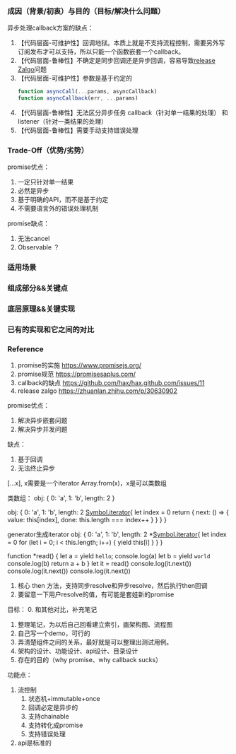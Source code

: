 <!--
 * @description: 
 * @author: xiangrong.liu
 * @Date: 2020-10-29 09:45:23
 * @LastEditors: xiangrong.liu
 * @LastEditTime: 2020-11-09 15:30:27
-->



### 成因（背景/初衷）与目的（目标/解决什么问题）

异步处理callback方案的缺点：
1. 【代码层面-可维护性】回调地狱。本质上就是不支持流程控制，需要另外写订阅发布才可以支持，所以只能一个函数嵌套一个callback。
2. 【代码层面-鲁棒性】不确定是同步回调还是异步回调，容易导致[release Zalgo](https://zhuanlan.zhihu.com/p/30630902)问题
3. 【代码层面-可维护性】参数是基于约定的
    ```javascript
    function asyncCall(...params, asyncCallback)
    function asyncCallback(err, ...params)
    ```
4. 【代码层面-鲁棒性】无法区分异步任务 callback（针对单一结果的处理） 和 listener（针对一类结果的处理） <!-- TODO: 不是很明白 -->
5. 【代码层面-鲁棒性】需要手动支持错误处理

### Trade-Off（优势/劣势）

promise优点：
1. 一定只针对单一结果
2. 必然是异步
3. 基于明确的API，而不是基于约定
4. 不需要语言外的错误处理机制

promise缺点：
1. 无法cancel
2. Observable ？

### 适用场景

### 组成部分&&关键点

### 底层原理&&关键实现

### 已有的实现和它之间的对比

### Reference
1. promise的实施 https://www.promisejs.org/
2. promise规范 https://promisesaplus.com/
3. callback的缺点 https://github.com/hax/hax.github.com/issues/11
4. release zalgo https://zhuanlan.zhihu.com/p/30630902 

promise优点：
1. 解决异步嵌套问题
2. 解决异步并发问题

缺点：
1. 基于回调
2. 无法终止异步

[...x], x需要是一个iterator
Array.from(x)，x是可以类数组

类数组：
obj: {
    0: 'a',
    1: 'b',
    length: 2
}



obj: {
    0: 'a',
    1: 'b',
    length: 2
    <!-- 迭代器 -->
    [Symbol.iterator](){
        let index = 0
        return {
            next: () => {
                value: this[index],
                done: this.length === index++
            }
        }
    }
}

generator生成iterator
obj: {
    0: 'a',
    1: 'b',
    length: 2
    <!-- 迭代器 -->
    *[Symbol.iterator](){
        let index = 0
        for (let i = 0; i < this.length; i++) {
            yield this[i]
        }
    }
}

function *read() {
    let a = yield `hello`;
    console.log(a)
    let b = yield `world`
    console.log(b)
    return a + b
}
let it = read()
console.log(it.next())
console.log(it.next())
console.log(it.next())


1. 核心 then 方法，支持同步resolve和异步resolve，然后执行then回调
2. 要留意一下用户resolve的值，有可能是套娃新的promise


目标：
0. 和其他对比，补充笔记
1. 整理笔记，为以后自己回看建立索引，画架构图、流程图
2. 自己写一个demo，可行的
3. 弄清楚组件之间的关系，最好就是可以整理出测试用例。
4. 架构的设计、功能设计、api设计、目录设计
5. 存在的目的（why promise、why callback sucks）

功能点：
1. 流控制
   1. 状态机+immutable+once
   2. 回调必定是异步的
   3. 支持chainable
   4. 支持转化成promise
   5. 支持错误处理
2. api是标准的